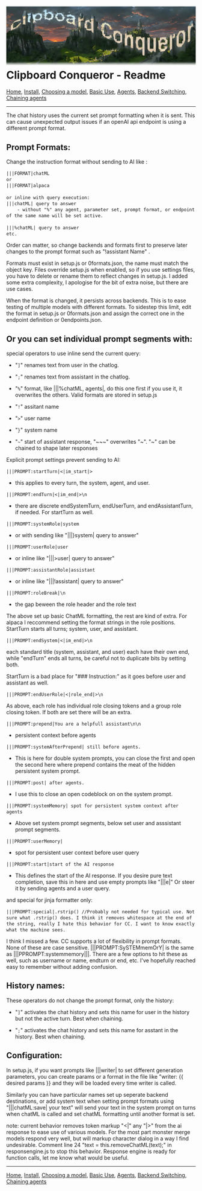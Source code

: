 ![Clipboard Conqueror Graphic logo. The letters are clouds and buildings on a lush estate.](CCfinal.jpg)
Clipboard Conqueror - Readme
=============================
[Home](readme.md), [Install](install.md), [Choosing a model](choosingAModel.md), [Basic Use](useClipboardConqueror.md), [Agents](agents.md), [Backend Switching](multipleEndpoints.md), [Chaining agents](agentChaining.md)

---

The chat history uses the current set prompt formatting when it is sent. This can cause unexpected output issues if an openAI api endpoint is using a different prompt format.

Prompt Formats:
---
Change the instruction format without sending to AI like :
```
|||FORMAT|chatML
or
|||FORMAT|alpaca

or inline with query execution:
|||chatML| query to answer
    - without "%" any agent, parameter set, prompt format, or endpoint of the same name will be set active. 

|||%chatML| query to answer
etc.
```
Order can matter, so change backends and formats first to preserve later changes to the prompt format such as "!assistant Name" . 

Formats must exist in setup.js or 0formats.json, the name must match the object key. Files override setup.js when enabled, so if you use settings files, you have to delete or rename them to reflect changes in setup.js.
I added some extra complexity, I apologise for the bit of extra noise, but there are use cases.

When the format is changed, it persists across backends. This is to ease testing of multiple models with different formats. To sidestep this limit, edit the format in setup.js or 0formats.json and assign the correct one in the endpoint definition or 0endpoints.json.


Or you can set individual prompt segments with:
---
special operators to use inline send the current query:
- "`]`" renames text from user in the chatlog.

- "`;`" renames text from assistant in the chatlog. 

- "`%`" format, like |||%chatML, agents|, do this one first if you use it, it overwrites the others. Valid formats are stored in setup.js

- "`!`" assitant name

- "`>`" user name

- "`}`" system name

- "`~`" start of assistant response, "~~~" overwrites "~". "~" can be chained to shape later responses

Explicit prompt settings prevent sending to AI:

```
|||PROMPT:startTurn|<|im_start|>
```
- this applies to every turn, the system, agent, and user. 
```
|||PROMPT:endTurn|<|im_end|>\n
```
- there are discrete endSystemTurn, endUserTurn, and endAssistantTurn, if needed. For startTurn as well.
```
|||PROMPT:systemRole|system
```
- or with sending like "|||}system| query to answer"
```
|||PROMPT:userRole|user 
```
 - or inline like "|||>user| query to answer"

```
|||PROMPT:assistantRole|assistant
```
- or inline like "|||!assistant| query to answer"

```
|||PROMPT:roleBreak|\n
```
- the gap beween the role header and the role text

The above set up basic ChatML formatting, the rest are kind of extra. For alpaca I reccommend setting the format strings in the role positions. StartTurn starts all turns; system, user, and assistant.  
```
|||PROMPT:endSystem|<|im_end|>\n 
```
each standard title (system, assistant, and user) each have their own end, while "endTurn" ends all turns, be careful not to duplicate bits by setting both.

StartTurn is a bad place for "### Instruction:" as it goes before user and assistant as well.
```
|||PROMPT:endUserRole|<|role_end|>\n
```
As above, each role has individual role closing tokens and a group role closing token. If both are set there will be an extra. 
```
|||PROMPT:prepend|You are a helpfull assistant\n\n 
```
- persistent context before agents
```
|||PROMPT:systemAfterPrepend| still before agents. 
```
- This is here for double system prompts, you can close the first and open the second here where prepend contains the meat of the hidden persistent system prompt. 
```
|||PROMPT:post| after agents. 
```
- I use this to close an open codeblock on on the system prompt. 

```
|||PROMPT:systemMemory| spot for persistent system context after agents
```
- Above set system prompt segments, below set user and asssistant prompt segments.
```
|||PROMPT:userMemory| 
```
- spot for persistent user context before user query
```
|||PROMPT:start|start of the AI response
```
- This defines the start of the AI response. If you desire pure text completion, save this in here and use empty prompts like "|||e|" Or steer it by sending agents and a user query.

and special for jinja formatter only:

```
|||PROMPT:special|.rstrip() //Probably not needed for typical use. Not sure what .rstrip() does. I think it removes whitespace at the end of the string, really I hate this behavior for CC. I want to know exactly what the machine sees. 
```
I think I missed a few. CC supports a lot of flexibility in prompt formats.
None of these are case sensitive. |||PROMPT:SySTEMmemOrY| is the same as |||PPROMPT:systemmemory|||. There are a few options to hit these as well, such as username or name, endturn or end, etc. I've hopefully reached easy to remember without adding confusion.

History names:
---
These operators do not change the prompt format, only the history:

- "`]`" activates the chat history and sets this name for user in the history but not the active turn. Best when chaining. 

- "`;`" activates the chat history and sets this name for asstant in the history. Best when chaining. 



Configuration:
---
In setup.js, if you want prompts like |||writer| to set different generation parameters, you can create params or a format in the file like "writer: {{ desired params }} and they will be loaded every time writer is called. 

Similarly you can have particular names set up seperate backend destinations, or add system text when setting prompt formats using "|||chatML:save| your text" will send your text in the system prompt on turns when chatML is called and set chatML formatting until another format is set. 


note: current behavior removes token markup "<|" any "|>" from the ai response to ease use of various models. For the most part monster merge models respond very well, but will markup character dialog in a way I find undesirable. Comment line 24 "text = this.removeChatML(text);" in responsengine.js to stop this behavior. Response engine is ready for function calls, let me know what would be useful.

---
[Home](readme.md), [Install](install.md), [Choosing a model](choosingAModel.md), [Basic Use](useClipboardConqueror.md), [Agents](agents.md), [Backend Switching](multipleEndpoints.md), [Chaining agents](agentChaining.md)